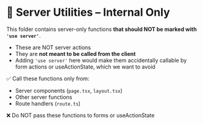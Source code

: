 # 🧠 Server Utilities – Internal Only

This folder contains server-only functions **that should NOT be marked with `'use server'`**.

- These are NOT server actions
- They are **not meant to be called from the client**
- Adding `'use server'` here would make them accidentally callable by form actions or useActionState, which we want to avoid

✅ Call these functions only from:

- Server components (`page.tsx`, `layout.tsx`)
- Other server functions
- Route handlers (`route.ts`)

❌ Do NOT pass these functions to forms or useActionState
